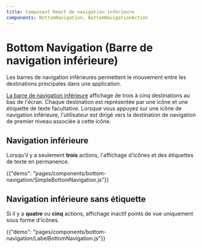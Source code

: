 ```yaml
---
title: Composant React de navigation inférieure
components: BottomNavigation, BottomNavigationAction
---
```


# Bottom Navigation (Barre de navigation inférieure)

<p class="description">Les barres de navigation inférieures permettent le mouvement entre les destinations principales dans une application.</p>

[La barre de navigation inférieure](https://material.io/design/components/bottom-navigation.html) affichage de trois à cinq destinations au bas de l'écran. Chaque destination est représentée par une icône et une étiquette de texte facultative. Lorsque vous appuyez sur une icône de navigation inférieure, l'utilisateur est dirigé vers la destination de navigation de premier niveau associée à cette icône.

## Navigation inférieure

Lorsqu'il y a seulement **trois** actions, l'affichage d'icônes et des étiquettes de texte en permanence.

{{"demo": "pages/components/bottom-navigation/SimpleBottomNavigation.js"}}

## Navigation inférieure sans étiquette

Si il y a **quatre** ou **cinq** actions, affichage inactif points de vue uniquement sous forme d'icônes.

{{"demo": "pages/components/bottom-navigation/LabelBottomNavigation.js"}}
